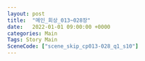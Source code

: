 ```yaml
---
layout: post
title:  "메인_회상_013~028장"
date:   2022-01-01 09:00:00 +0000
categories: Main
Tags: Story Main
SceneCode: ["scene_skip_cp013-028_q1_s10"]
---
```

